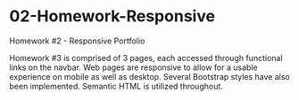 # 02-Homework-Responsive
Homework #2 - Responsive Portfolio

Homework #3 is comprised of 3 pages, each accessed through functional links on the navbar.
Web pages are responsive to allow for a usable experience on mobile as well as desktop.
Several Bootstrap styles have also been implemented.
Semantic HTML is utilized throughout.
